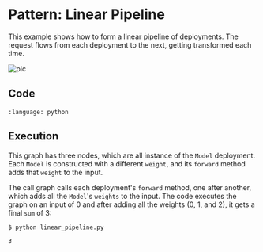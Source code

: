 # Pattern: Linear Pipeline

This example shows how to form a linear pipeline of deployments. The request flows from each deployment to the next, getting transformed each time.

![pic](https://raw.githubusercontent.com/ray-project/images/master/docs/serve/deployment-graph/chain_nodes_same_class_different_args.svg)

## Code

```{literalinclude} ../../doc_code/linear_pipeline.py
:language: python
```

## Execution

This graph has three nodes, which are all instance of the `Model` deployment. Each `Model` is constructed with a different `weight`, and its `forward` method adds that `weight` to the input.

The call graph calls each deployment's `forward` method, one after another, which adds all the `Model`'s `weights` to the input. The code executes the graph on an input of 0 and after adding all the weights (0, 1, and 2), it gets a final `sum` of 3:

```console
$ python linear_pipeline.py

3
```
